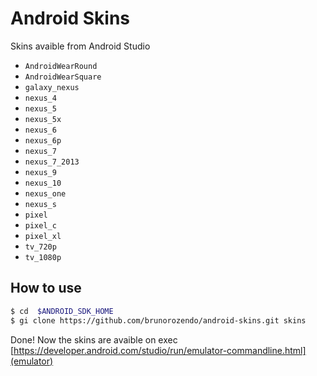# Android Skins
Skins avaible from Android Studio


 - `AndroidWearRound`
 - `AndroidWearSquare`
 - `galaxy_nexus`
 - `nexus_4`
 - `nexus_5`
 - `nexus_5x`
 - `nexus_6`
 - `nexus_6p`
 - `nexus_7`
 - `nexus_7_2013`
 - `nexus_9`
 - `nexus_10`
 - `nexus_one`
 - `nexus_s`
 - `pixel`
 - `pixel_c`
 - `pixel_xl`
 - `tv_720p`
 - `tv_1080p`



## How to use

```bash
$ cd  $ANDROID_SDK_HOME
$ gi clone https://github.com/brunorozendo/android-skins.git skins
```

Done! Now the skins are avaible on exec [https://developer.android.com/studio/run/emulator-commandline.html](emulator)
